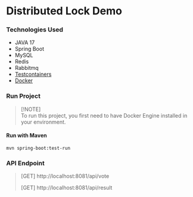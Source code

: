 # Distributed Lock Demo

### Technologies Used
* JAVA 17
* Spring Boot
* MySQL
* Redis
* Rabbitmq
* [Testcontainers](https://testcontainers.com/)
* [Docker](https://www.docker.com)

### Run Project
> [!NOTE]\
> To run this project, you first need to have Docker Engine installed in your environment.

#### Run with Maven
```
mvn spring-boot:test-run
```

### API Endpoint

> [GET] http://localhost:8081/api/vote 
> 
> [GET] http://localhost:8081/api/result





